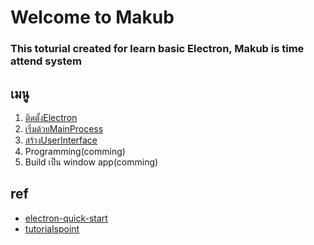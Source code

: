 # Welcome to Makub 
### This toturial created for learn basic Electron, Makub is time attend system

## เมนู

1) [ติดตั้งElectron](./docs/1_install.md)
2) [เริ่มด้วยMainProcess](./docs/2_start_main_process.md)
3) [สร้างUserInterface](./docs/3_render_process.md)
4) Programming(comming)
5) Build เป็น window app(comming)

## ref

- [electron-quick-start](https://electronjs.org/docs/tutorial/quick-start)
- [tutorialspoint](https://www.tutorialspoint.com/electron/)